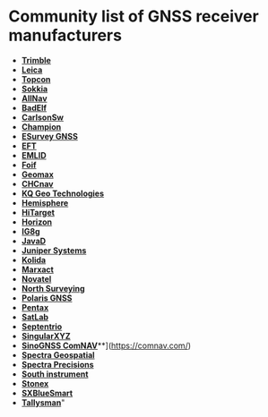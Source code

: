# Community list of GNSS receiver manufacturers

- [**Trimble**]()
- [**Leica**]()
- [**Topcon**](https://www.topconpositioning.com/surveying)
- [**Sokkia**](https://eu.sokkia.com/)
- [**AllNav**](https://allnav.com/)
- [**BadElf**](https://bad-elf.com/)
- [**CarlsonSw**](https://www.carlsonsw.com/)
- [**Champion**](http://www.championinstruments.com/index.html)
- [**ESurvey GNSS**](https://esurvey-gnss.com/product/survey)
- [**EFT**](https://www.eft-gnss.ru/)
- [**EMLID**](https://emlid.com/)
- [**Foif**](http://www.foif.com/products/gnss)
- [**Geomax**](https://geomax-positioning.com/de-de)
- [**CHCnav**](https://www.chcnav.com/index)
- [**KQ Geo Technologies**](http://www.kqgeo.com/en/)
- [**Hemisphere**](https://www.hemispheregnss.com/)
- [**HiTarget**](https://en.hi-target.com.cn/)
- [**Horizon**](https://horizon.sg/)
- [**IG8g**](https://ig8g.com/)
- [**JavaD**](http://javad.com/jgnss/)
- [**Juniper Systems**](https://junipersys.com/)
- [**Kolida**](http://www.kolidainstrument.com/index/index.html)
- [**Marxact**](https://marxact.com/)
- [**Novatel**](https://novatel.com/)
- [**North Surveying**](https://northsurveying.com/)
- [**Polaris GNSS**](https://www.polaris-gnss.com/home)
- [**Pentax**](https://pentaxsurveying.eu.com/en/)
- [**SatLab**](https://www.satlab.com.se/)
- [**Septentrio**](https://www.septentrio.com/en)
- [**SingularXYZ**](SingularXYZ)
- [**SinoGNSS ComNAV**](http://www.comnavtech.com/)**](https://comnav.com/)
- [**Spectra Geospatial**](https://spectrageospatial.com/)
- [**Spectra Precisions**](https://www.spectralasers.com/)
- [**South instrument**](https://www.southinstrument.com/)
- [**Stonex**](https://www.stonex.it/)
- [**SXBlueSmart**](www.sxbluegps.com)
- [**Tallysman**](https://www.tallysman.com/)"
